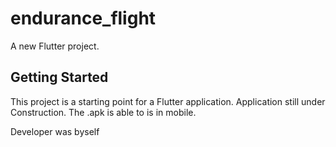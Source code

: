# endurance_flight

A new Flutter project.

## Getting Started

This project is a starting point for a Flutter application.
Application still under Construction.
The .apk is able to is in mobile.

Developer was byself
